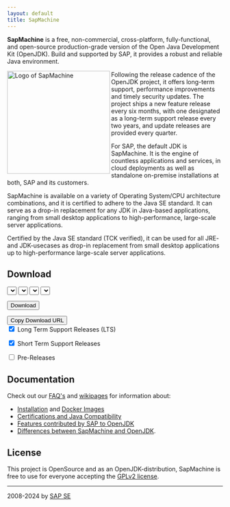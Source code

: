 ```yaml
---
layout: default
title: SapMachine
---
```


**SapMachine** is a free, non-commercial, cross-platform, fully-functional, and open-source production-grade version of the Open Java Development Kit (OpenJDK). Build and supported by SAP, it provides a robust and reliable Java environment.

<img align="left" width="240" src="assets/images/logo_circular.svg" alt="Logo of SapMachine"> 

Following the release cadence of the OpenJDK project, it offers long-term support, performance improvements and timely security updates.
The project ships a new feature release every six months, with one designated as a long-term support release every two years, and update releases are provided every quarter.

For SAP, the default JDK is SapMachine. It is the engine of countless applications and services, in cloud deployments as well as standalone on-premise installations at both, SAP and its customers.

SapMachine is available on a variety of Operating System/CPU architecture combinations, and it is certified to adhere to the Java SE standard. It can serve as a drop-in replacement for any JDK in Java-based applications, ranging from small desktop applications to high-performance, large-scale server applications.

Certified by the Java SE standard (TCK verified),
it can be used for all JRE- and JDK-usecases as drop-in replacement
from small desktop applications up to high-performance large-scale server applications.

## Download

<!-- ToDo: Disable Short Term Support Releases -->
<!-- ToDo: checkboxes hoch, entweder nur vor den Buttons oder ganz hoch -->
<!-- ToDo: selects in eine Zeile -->

<select id="sapmachine_major_select" class="download_select">
</select>

<select id="sapmachine_imagetype_select" class="download_select">
</select>

<select id="sapmachine_os_select" class="download_select">
</select>

<select id="sapmachine_version_select" class="download_select">
</select>

<button id="sapmachine_download_button" type="button" class="download_button">Download</button>

<div class="download_label_section">
  <div id="download_label" class="download_label"></div>
  <button id="sapmachine_copy_button" type="button" class="download_button">Copy Download URL</button>
</div>

<div class="download_filter">
  <input type="checkbox" id="sapmachine_lts_checkbox" name="lts" 
         checked>
  <label for="lts">Long Term Support Releases (LTS)</label>

  <input type="checkbox" id="sapmachine_nonlts_checkbox" name="nonlts"
         checked>
  <label for="nonlts">Short Term Support Releases</label>

  <input type="checkbox" id="sapmachine_ea_checkbox" name="ea">
  <label for="ea">Pre-Releases</label>
</div>

## Documentation

Check out our [FAQ's](https://github.com/SAP/SapMachine/wiki/Frequently-Asked-Questions) and [wikipages](https://github.com/SAP/SapMachine/wiki) for information about:

* [Installation](https://github.com/SAP/SapMachine/wiki/Installation) and [Docker Images](https://github.com/SAP/SapMachine/wiki/Docker-Images)
* [Certifications and Java Compatibility](https://github.com/SAP/SapMachine/wiki/Certification-and-Java-Compatibility)
* [Features contributed by SAP to OpenJDK](https://github.com/SAP/SapMachine/wiki/Features-Contributed-by-SAP)
* [Differences between SapMachine and OpenJDK](https://github.com/SAP/SapMachine/wiki/Differences-between-SapMachine-and-OpenJDK).

## License

<!-- 
This project is run under the same licensing terms as the upstream OpenJDK project. Please see the [LICENSE](https://github.com/SAP/SapMachine/blob/sapmachine/LICENSE) file in the top-level directory for more information.
-->

This project is OpenSource and as an OpenJDK-distribution, SapMachine is free to use for everyone accepting the [GPLv2 license](https://github.com/SAP/SapMachine/blob/sapmachine/LICENSE).

<!-- The target usergroups are

* customers running SAP-enterprise-applications on SapMachine,
* colleagues running SAP-enterprise-applications on SapMachine for business needs and
* colleagues running SAP-business-need applications on SapMachine.

and in case of issues with the JVM/JDK/JRE/..., assistiance via the SAP Customer Support ticket is offered. For all other cases it is possible to open an [issue](https://github.com/SAP/SapMachine/issues) in the github repository.

We provide timely updates of SapMachine.

SAP is with SapMachine 
-->

<hr>

2008-2024 by [SAP SE](https://www.sap.com)

